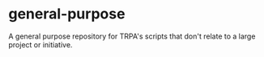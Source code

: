 # general-purpose
A general purpose repository for TRPA's scripts that don't relate to a large project or initiative.

